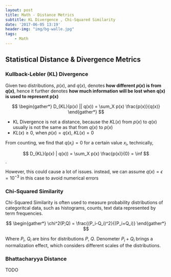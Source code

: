 ```yaml
---
layout: post
title: Math - Distance Metrics
subtitle: KL Divergence , Chi-Squared Similarity
date: '2017-06-05 13:19'
header-img: "img/bg-walle.jpg"
tags:
    - Math
---
```


## Statistical Distance & Divergence Metrics

### Kullback-Lebler (KL) Divergence

Given two distributions, $p(x)$, and $q(x)$, denotes **how different $p(x)$ is from $q(x)$**, hence it further denotes **how much information will be lost when q(x) is used to represent p(x)**

$$
\begin{gather*}
D_{KL}(p(x) || q(x)) = \sum_X p(x) \frac{p(x)}{q(x)}
\end{gather*}
$$

- KL Divergence is not a distance, because the $KL(x)$ from $p(x)$ to $q(x)$ usually is not the same as that from $q(x)$ to $p(x)$
- $KL(x) \ge 0$, when $p(x)=q(x)$, $KL(x)=0$

From counting, we find that $q(x_i)=0$ for a certain value $x_i$, technically,

$$
D_{KL}(p(x) | q(x)) = \sum_X p(x) \frac{p(x)}{0} = \inf
$$.

However, this could cause a lot of issues. instead, we can assume $q(x) = \epsilon = 10^{-3}$ in this case to avoid numerical errors

### Chi-Squared Similarity

Chi-Squared Similarity is often used to measure probability distributions of categoritcal data, such as histograms, counts, text data represented by term frequencies.

$$
\begin{gather*}
\chi^2(P,Q) = \frac{(P_i-Q_i)^2}{(P_i+Q_i)}
\end{gather*}
$$

Where $P_i$, $Q_i$ are bins for distributions $P$, $Q$. Denometer $P_i + Q_i$ brings a normalization effect, which considers different scales of the distributions.

### Bhattacharyya Distance

TODO